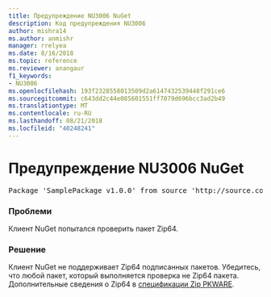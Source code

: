 ```yaml
---
title: Предупреждение NU3006 NuGet
description: Код предупреждения NU3006
author: mishra14
ms.author: anmishr
manager: rrelyea
ms.date: 8/16/2018
ms.topic: reference
ms.reviewer: anangaur
f1_keywords:
- NU3006
ms.openlocfilehash: 193f2328558013509d2a6147432539448f291ce6
ms.sourcegitcommit: c643dd2c44e085601551ff7079d696bcc3ad2b49
ms.translationtype: MT
ms.contentlocale: ru-RU
ms.lasthandoff: 08/21/2018
ms.locfileid: "40248241"
---
```

# <a name="nuget-warning-nu3006"></a>Предупреждение NU3006 NuGet

<pre>Package 'SamplePackage v1.0.0' from source 'http://source.com/index.json': Signed Zip64 packages are not supported.</pre>

### <a name="issue"></a>Проблеми

Клиент NuGet попытался проверить пакет Zip64.


### <a name="solution"></a>Решение

Клиент NuGet не поддерживает Zip64 подписанных пакетов. Убедитесь, что любой пакет, который выполняется проверка не Zip64 пакета. Дополнительные сведения о Zip64 в [спецификации Zip PKWARE](https://pkware.cachefly.net/webdocs/casestudies/APPNOTE.TXT).


